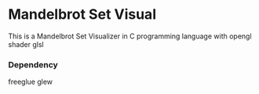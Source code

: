# Mandelbrot Set Visual
This is a Mandelbrot Set Visualizer in C programming language with opengl shader glsl

### Dependency
freeglue
glew
